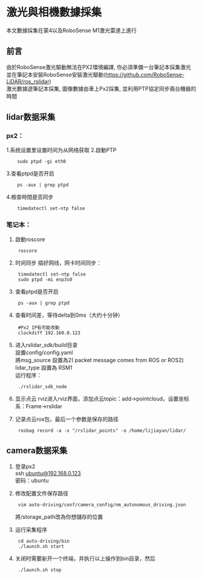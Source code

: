 
# 激光與相機數據採集
本文數據採集在蒙4以及RoboSense M1激光雷達上進行

## 前言
由於RoboSense激光驅動無法在PX2環境編譯, 你必須準備一台筆記本採集激光  
並在筆記本安裝RoboSense安裝激光驅動(https://github.com/RoboSense-LiDAR/ros_rslidar)  
激光數據遊筆記本採集, 圖像數據由車上Px2採集, 並利用PTP協定同步兩台機器的時間


## lidar数据采集

### px2：
1.系统设置里设置时间为从网络获取
2.啟動PTP

        sudo ptpd -gi eth0

3.查看ptpd是否开启

        ps -aux | grep ptpd 

4.檢查時間是否同步

        timedatectl set-ntp false


### 笔记本：
1. 啟動roscore

        roscore

2. 时间同步
   插好网线，网卡时间同步： 

        timedatectl set-ntp false   
        sudo ptpd -mi enp3s0

3. 查看ptpd是否开启

        ps -aux | grep ptpd 

4. 查看时间差，等待delta到0ms（大约十分钟）

        #Px2 IP有可能改動
        clockdiff 192.160.0.123 
   
5. 进入rslidar_sdk/build目录  
   設置config/config.yaml  
   將msg_source 設置為2( packet message comes from ROS or ROS2)  
   lidar_type 設置為 RSM1  
   运行程序： 
   
        ./rslidar_sdk_node

6. 显示点云
   rviz进入rviz界面，添加点云topic：add->pointcloud，设置坐标系：Frame->rslidar

7. 记录点云ros包，最后一个参数是保存的路径

        rosbag record -a -x "/rslidar_points" -o /home/lijiayun/lidar/  



## camera数据采集

1. 登录px2  
   ssh ubuntu@192.168.0.123   
   密码：ubuntu   

2. 修改配置文件保存路径

        vim auto-driving/conf/camera_config/nm_autonomous_driving.json  

    將/storage_path改為你想儲存的位置

3. 运行采集程序

        cd auto-driving/bin
        ./launch.sh start

4. 关闭时需要新开一个终端，并执行以上操作到bin目录，然后

        ./launch.sh stop
